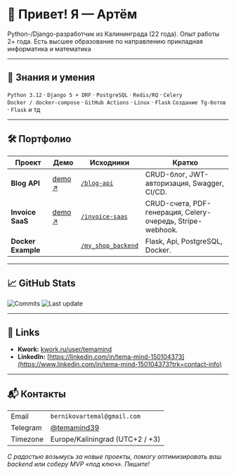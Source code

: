 # 👋 Привет! Я — Артём

Python-/Django-разработчик из Калининграда (22 года). Опыт работы 2+ года. 
Есть высшее образование по направлению прикладная информатика и математика

---

## 🚀 Знания и умения

`Python 3.12` · `Django 5 + DRF` · `PostgreSQL` · `Redis/RQ` · `Celery`  
`Docker / docker-compose` · `GitHub Actions`  · `Linux` · `Flask`
`Создание Tg-ботов` · `Flask` и тд

---

## 🛠 Портфолио

| Проект | Демо | Исходники | Кратко |
|--------|------|-----------|--------|
| **Blog API** | [demo ↗](https://mindapi.ru) | [`/blog-api`](https://github.com/TemaMind/blog-api) | CRUD-блог, JWT-авторизация, Swagger, CI/CD. |
| **Invoice SaaS** | [demo ↗](https://invoice-saas.onrender.com/api/) | [`/invoice-saas`](https://github.com/TemaMind/invoice-saas) | CRUD-счета, PDF-генерация, Celery-очередь, Stripe-webhook. |
| **Docker Example** |  | [`/my_shop_backend`](https://github.com/TemaMind/my_shop_backend) | Flask, Api, PostgreSQL, Docker. |

---

## 📈 GitHub Stats
<!-- Badges сгенерированы на shields.io -->
![Commits](https://img.shields.io/badge/commits--per--year-600%2B-blueviolet)
![Last update](https://img.shields.io/date/1693526400)

---

## 📝 Links

* **Kwork:** [kwork.ru/user/temamind](https://kwork.ru/user/temamind)  
* **LinkedIn:** [https://linkedin.com/in/tema-mind-150104373](https://www.linkedin.com/in/tema-mind-150104373?trk=contact-info)

---

## 📬 Контакты

|  |  |
|--|--|
| Email | `bernikovartemal@gmail.com` |
| Telegram | [@temamind39](https://t.me/temamind39) |
| Timezone | Europe/Kaliningrad (UTC+2 / +3) |

_С радостью возьмусь за новые проекты, помогу оптимизировать ваш backend или соберу MVP «под ключ». Пишите!_
